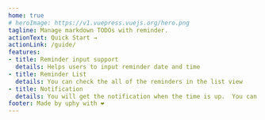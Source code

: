 ```yaml
---
home: true
# heroImage: https://v1.vuepress.vuejs.org/hero.png
tagline: Manage markdown TODOs with reminder.
actionText: Quick Start →
actionLink: /guide/
features:
- title: Reminder input support
  details: Helps users to input reminder date and time
- title: Reminder List
  details: You can check the all of the reminders in the list view
- title: Notification
  details: You will get the notification when the time is up.  You can complete or postpone the task.
footer: Made by uphy with ❤️
---
```

